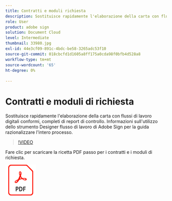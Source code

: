 ```yaml
---
title: Contratti e moduli richiesta
description: Sostituisce rapidamente l'elaborazione della carta con flussi di lavoro digitali conformi, completi di report di controllo
role: User
product: adobe sign
solution: Document Cloud
level: Intermediate
thumbnail: 33980.jpg
exl-id: 44e3cf09-891c-4bdc-be58-3265adc53f10
source-git-commit: 018cbcfd1d1605a8ff175a0cda98f0bfb4d528a8
workflow-type: tm+mt
source-wordcount: '65'
ht-degree: 0%

---
```


# Contratti e moduli di richiesta

Sostituisce rapidamente l&#39;elaborazione della carta con flussi di lavoro digitali conformi, completi di report di controllo. Informazioni sull&#39;utilizzo dello strumento Designer flusso di lavoro di Adobe Sign per la guida
razionalizzare l&#39;intero processo.

>[!VIDEO](https://video.tv.adobe.com/v/33980?hidetitle=true)

Fare clic per scaricare la ricetta PDF passo per i contratti e i moduli di richiesta.

[![Scarica composizione PDF](../assets/acrobat_PDF_96.png)](../assets/adobe-sign_set_up_a_workflow_use_case.pdf)
